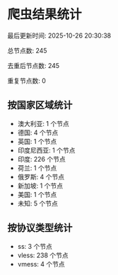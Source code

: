 # 爬虫结果统计

最后更新时间: 2025-10-26 20:30:38

总节点数: 245

去重后节点数: 245

重复节点数: 0

## 按国家区域统计

- 澳大利亚: 1 个节点
- 德国: 4 个节点
- 英国: 1 个节点
- 印度尼西亚: 1 个节点
- 印度: 226 个节点
- 荷兰: 1 个节点
- 俄罗斯: 4 个节点
- 新加坡: 1 个节点
- 美国: 1 个节点
- 未知: 5 个节点

## 按协议类型统计

- ss: 3 个节点
- vless: 238 个节点
- vmess: 4 个节点
